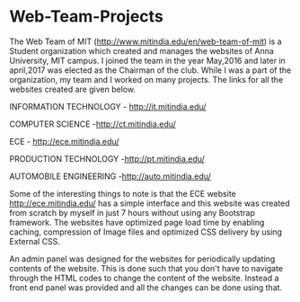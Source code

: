# Web-Team-Projects
The Web Team of MIT (http://www.mitindia.edu/en/web-team-of-mit) is a Student organization which created and manages the websites of Anna University, MIT campus. I joined the team in the year May,2016 and later in april,2017 was elected as the Chairman of the club. While I was a part of the organization, my team and I worked on many projects.
The links for all the websites created are given below.

INFORMATION TECHNOLOGY  - http://it.mitindia.edu/

COMPUTER SCIENCE        -http://ct.mitindia.edu/

ECE                     - http://ece.mitindia.edu/

PRODUCTION TECHNOLOGY   -http://pt.mitindia.edu/

AUTOMOBILE ENGINEERING  -http://auto.mitindia.edu/

Some of the interesting things to note is that the ECE website http://ece.mitindia.edu/ has a simple interface and this website was created from scratch by myself in just 7 hours without using any Bootstrap framework.
The websites have optimized page load time by enabling caching, compression of Image files and optimized CSS delivery by using External CSS.

An admin panel was designed for the websites for periodically updating contents of the website. This is done such that you don't have to navigate through the HTML codes to change the content of the website. Instead a front end panel was provided and all the changes can be done using that.


